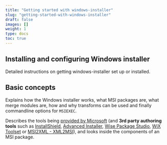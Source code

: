 ```yaml
---
title: "Getting started with windows-installer"
slug: "getting-started-with-windows-installer"
draft: false
images: []
weight: 1
type: docs
toc: true
---
```


## Installing and configuring Windows installer
Detailed instructions on getting windows-installer set up or installed.

## Basic concepts
Explains how the Windows installer works, what MSI packages are, what merge modules are, how and why transforms can be used and finally commandline options for `MSIEXEC`.

Describes the tools being [provided by Microsoft](https://marketplace.visualstudio.com/items?itemName=VisualStudioProductTeam.MicrosoftVisualStudio2017InstallerProjects) (and **3rd party authoring tools** such as [InstallShield](https://en.wikipedia.org/wiki/InstallShield), [Advanced Installer](https://docs.microsoft.com/en-us/windows/uwp/porting/desktop-to-uwp-root#create-a-windows-app-package), [Wise Package Studio](https://en.wikipedia.org/wiki/Wise_Solutions), [WiX Toolset](http://wixtoolset.org/) or [MSI2XML - XML2MSI](http://msi2xml.sourceforge.net/)), and looks inside the components of an MSI package.

